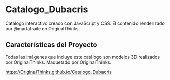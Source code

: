 # Catalogo_Dubacris
Catálogo interactivo creado con JavaScript y CSS. El contenido renderizado por @martafraile en OriginalThinks.

## Características del Proyecto
Todas las imágenes que incluye este catálogo son modelos 3D realizados por OriginalThinks. Maquetado por OriginalThinks.

https://OriginalThinks.github.io/Catalogo_Dubacris
